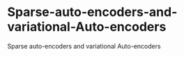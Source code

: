 # Sparse-auto-encoders-and-variational-Auto-encoders
Sparse auto-encoders and variational Auto-encoders
